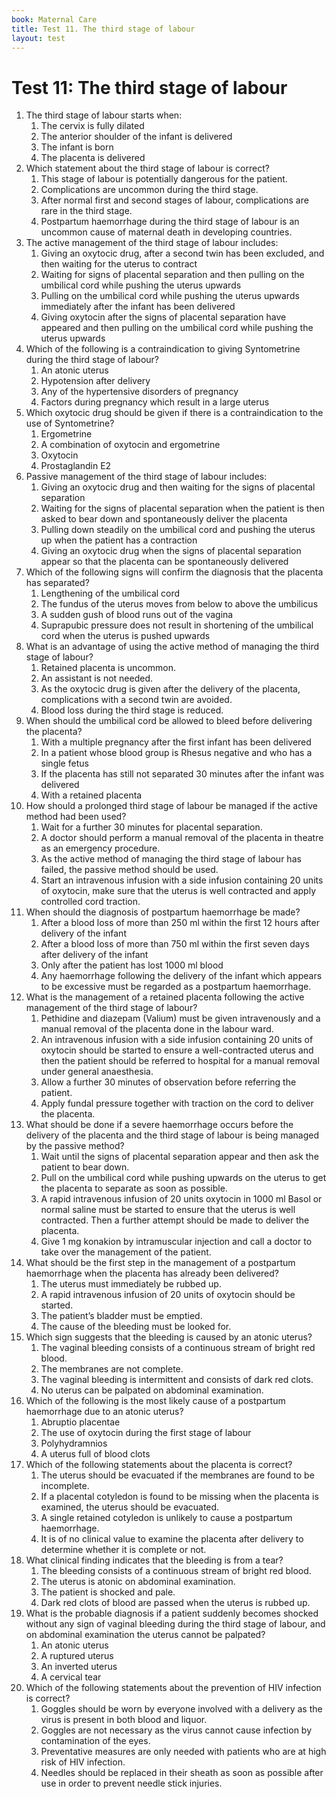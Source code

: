 ```yaml
---
book: Maternal Care
title: Test 11. The third stage of labour
layout: test
---
```


# Test 11: The third stage of labour

1.	The third stage of labour starts when:
	1.	The cervix is fully dilated
	1.	The anterior shoulder of the infant is delivered
	1.	The infant is born
	1.	The placenta is delivered
2.	Which statement about the third stage of labour is correct?
	1.	This stage of labour is potentially dangerous for the patient.
	1.	Complications are uncommon during the third stage.
	1.	After normal first and second stages of labour, complications are rare in the third stage.
	1.	Postpartum haemorrhage during the third stage of labour is an uncommon cause of maternal death in developing countries.
3.	The active management of the third stage of labour includes:
	1.	Giving an oxytocic drug, after a second twin has been excluded, and then waiting for the uterus to contract
	1.	Waiting for signs of placental separation and then pulling on the umbilical cord while pushing the uterus upwards
	1.	Pulling on the umbilical cord while pushing the uterus upwards immediately after the infant has been delivered
	1.	Giving oxytocin after the signs of placental separation have appeared and then pulling on the umbilical cord while pushing the uterus upwards
4.	Which of the following is a contraindication to giving Syntometrine during the third stage of labour?
	1.	An atonic uterus
	1.	Hypotension after delivery
	1.	Any of the hypertensive disorders of pregnancy
	1.	Factors during pregnancy which result in a large uterus
5.	Which oxytocic drug should be given if there is a contraindication to the use of Syntometrine?
	1.	Ergometrine
	1.	A combination of oxytocin and ergometrine
	1.	Oxytocin
	1.	Prostaglandin E2
6.	Passive management of the third stage of labour includes:
	1.	Giving an oxytocic drug and then waiting for the signs of placental separation
	1.	Waiting for the signs of placental separation when the patient is then asked to bear down and spontaneously deliver the placenta
	1.	Pulling down steadily on the umbilical cord and pushing the uterus up when the patient has a contraction
	1.	Giving an oxytocic drug when the signs of placental separation appear so that the placenta can be spontaneously delivered
7.	Which of the following signs will confirm the diagnosis that the placenta has separated?
	1.	Lengthening of the umbilical cord
	1.	The fundus of the uterus moves from below to above the umbilicus
	1.	A sudden gush of blood runs out of the vagina
	1.	Suprapubic pressure does not result in shortening of the umbilical cord when the uterus is pushed upwards
8.	What is an advantage of using the active method of managing the third stage of labour?
	1.	Retained placenta is uncommon.
	1.	An assistant is not needed.
	1.	As the oxytocic drug is given after the delivery of the placenta, complications with a second twin are avoided.
	1.	Blood loss during the third stage is reduced.
9.	When should the umbilical cord be allowed to bleed before delivering the placenta?
	1.	With a multiple pregnancy after the first infant has been delivered
	1.	In a patient whose blood group is Rhesus negative and who has a single fetus
	1.	If the placenta has still not separated 30 minutes after the infant was delivered
	1.	With a retained placenta
10.	How should a prolonged third stage of labour be managed if the active method had been used?
	1.	Wait for a further 30 minutes for placental separation.
	1.	A doctor should perform a manual removal of the placenta in theatre as an emergency procedure.
	1.	As the active method of managing the third stage of labour has failed, the passive method should be used.
	1.	Start an intravenous infusion with a side infusion containing 20 units of oxytocin, make sure that the uterus is well contracted and apply controlled cord traction.
11.	When should the diagnosis of postpartum haemorrhage be made?
	1.	After a blood loss of more than 250 ml within the first 12 hours after delivery of the infant
	1.	After a blood loss of more than 750 ml within the first seven days after delivery of the infant
	1.	Only after the patient has lost 1000 ml blood
	1.	Any haemorrhage following the delivery of the infant which appears to be excessive must be regarded as a postpartum haemorrhage.
12.	What is the management of a retained placenta following the active management of the third stage of labour?
	1.	Pethidine and diazepam (Valium) must be given intravenously and a manual removal of the placenta done in the labour ward.
	1.	An intravenous infusion with a side infusion containing 20 units of oxytocin should be started to ensure a well-contracted uterus and then the patient should be referred to hospital for a manual removal under general anaesthesia.
	1.	Allow a further 30 minutes of observation before referring the patient.
	1.	Apply fundal pressure together with traction on the cord to deliver the placenta.
13.	What should be done if a severe haemorrhage occurs before the delivery of the placenta and the third stage of labour is being managed by the passive method?
	1.	Wait until the signs of placental separation appear and then ask the patient to bear down.
	1.	Pull on the umbilical cord while pushing upwards on the uterus to get the placenta to separate as soon as possible.
	1.	A rapid intravenous infusion of 20 units oxytocin in 1000 ml Basol or normal saline must be started to ensure that the uterus is well contracted. Then a further attempt should be made to deliver the placenta.
	1.	Give 1 mg konakion by intramuscular injection and call a doctor to take over the management of the patient.
14.	What should be the first step in the management of a postpartum haemorrhage when the placenta has already been delivered?
	1.	The uterus must immediately be rubbed up.
	1.	A rapid intravenous infusion of 20 units of oxytocin should be started.
	1.	The patient’s bladder must be emptied.
	1.	The cause of the bleeding must be looked for.
15.	Which sign suggests that the bleeding is caused by an atonic uterus?
	1.	The vaginal bleeding consists of a continuous stream of bright red blood.
	1.	The membranes are not complete.
	1.	The vaginal bleeding is intermittent and consists of dark red clots.
	1.	No uterus can be palpated on abdominal examination.
16.	Which of the following is the most likely cause of a postpartum haemorrhage due to an atonic uterus?
	1.	Abruptio placentae
	1.	The use of oxytocin during the first stage of labour
	1.	Polyhydramnios
	1.	A uterus full of blood clots
17.	Which of the following statements about the placenta is correct?
	1.	The uterus should be evacuated if the membranes are found to be incomplete.
	1.	If a placental cotyledon is found to be missing when the placenta is examined, the uterus should be evacuated.
	1.	A single retained cotyledon is unlikely to cause a postpartum haemorrhage.
	1.	It is of no clinical value to examine the placenta after delivery to determine whether it is complete or not.
18.	What clinical finding indicates that the bleeding is from a tear?
	1.	The bleeding consists of a continuous stream of bright red blood.
	1.	The uterus is atonic on abdominal examination.
	1.	The patient is shocked and pale.
	1.	Dark red clots of blood are passed when the uterus is rubbed up.
19.	What is the probable diagnosis if a patient suddenly becomes shocked without any sign of vaginal bleeding during the third stage of labour, and on abdominal examination the uterus cannot be palpated?
	1.	An atonic uterus
	1.	A ruptured uterus
	1.	An inverted uterus
	1.	A cervical tear
20.	Which of the following statements about the prevention of HIV infection is correct?
	1.	Goggles should be worn by everyone involved with a delivery as the virus is present in both blood and liquor.
	1.	Goggles are not necessary as the virus cannot cause infection by contamination of the eyes.
	1.	Preventative measures are only needed with patients who are at high risk of HIV infection.
	1.	Needles should be replaced in their sheath as soon as possible after use in order to prevent needle stick injuries.
